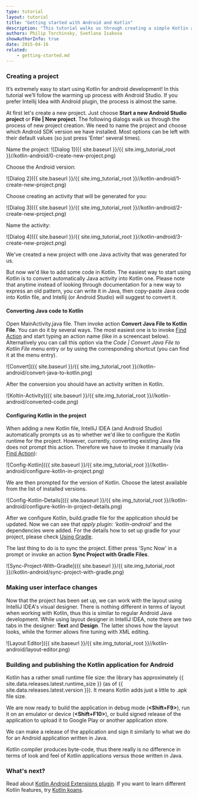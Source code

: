 ```yaml
---
type: tutorial
layout: tutorial
title: "Getting started with Android and Kotlin"
description: "This tutorial walks us through creating a simple Kotlin application for Android using Android Studio."
authors: Philip Torchinsky, Svetlana Isakova
showAuthorInfo: true
date: 2015-04-16
related:
    - getting-started.md
---
```

### Creating a project
It’s extremely easy to start using Kotlin for android development! In this tutorial we’ll follow the warming up process with Android Studio. 
If you prefer Intellij Idea with Android plugin, the process is almost the same.

At first let's create a new project. Just choose **Start a new Android Studio project** or **File | New project**. 
The following dialogs walk us through the process of new project creation. 
We need to name the project and choose which Android SDK version we have installed. Most options can be left with their default values 
(so just press 'Enter' several times). 

Name the project:
![Dialog 1]({{ site.baseurl }}/{{ site.img_tutorial_root }}//kotlin-android/0-create-new-project.png)

Choose the Android version:

![Dialog 2]({{ site.baseurl }}/{{ site.img_tutorial_root }}//kotlin-android/1-create-new-project.png)

Choose creating an activity that will be generated for you:

![Dialog 3]({{ site.baseurl }}/{{ site.img_tutorial_root }}//kotlin-android/2-create-new-project.png)

Name the activity:

![Dialog 4]({{ site.baseurl }}/{{ site.img_tutorial_root }}//kotlin-android/3-create-new-project.png)

We've created a new project with one Java activity that was generated for us.

But now we'd like to add some code in Kotlin. The easiest way to start using Kotlin is to convert automatically Java activity into Kotlin one.
Please note that anytime instead of looking through documentation for a new way to express an old pattern, 
you can write it in Java, then copy-paste Java code into Kotlin file, and Intellij (or Android Studio) will suggest to convert it. 


#### Converting Java code to Kotlin

Open MainActivity.java file. Then invoke action **Convert Java File to Kotlin File**. You can do it by several ways.
The most easiest one is to invoke [Find Action](https://www.jetbrains.com/idea/help/navigating-to-action.html) and start typing an action name (like in a screencast below). 
Alternatively you can call this option via the _Code \| Convert Java File to Kotlin File_  menu entry or by using the corresponding shortcut (you can find it at the menu entry).
 
![Convert]({{ site.baseurl }}/{{ site.img_tutorial_root }}//kotlin-android/convert-java-to-kotlin.png)

After the conversion you should have an activity written in Kotlin.

![Koltin-Activity]({{ site.baseurl }}/{{ site.img_tutorial_root }}//kotlin-android/converted-code.png)

#### Configuring Kotlin in the project

When adding a new Kotlin file, IntelliJ IDEA (and Android Studio) automatically prompts us as to whether we'd like to configure the Kotlin runtime for the project. However, currently, converting existing Java
file does not prompt this action. Therefore we have to invoke it manually (via [Find Action](https://www.jetbrains.com/idea/help/navigating-to-action.html)):

![Config-Kotlin]({{ site.baseurl }}/{{ site.img_tutorial_root }}//kotlin-android/configure-kotlin-in-project.png)

We are then prompted for the version of Kotlin. Choose the latest available from the list of installed versions.

![Config-Kotlin-Details]({{ site.baseurl }}/{{ site.img_tutorial_root }}//kotlin-android/configure-kotlin-in-project-details.png)

After we configure Kotlin, build.gradle file for the application should be updated. 
Now we can see that _apply plugin: 'kotlin-android'_ and the dependencies were added. 
For the details how to set up gradle for your project, please check [Using Gradle](/docs/reference/using-gradle.html).


The last thing to do is to sync the project. Either press 'Sync Now' in a prompt or invoke an action **Sync Project with Gradle Files**.
 
![Sync-Project-With-Gradle]({{ site.baseurl }}/{{ site.img_tutorial_root }}//kotlin-android/sync-project-with-gradle.png)

### Making user interface changes

Now that the project has been set up, we can work with the layout using IntelliJ IDEA's visual designer.
There is nothing different in terms of layout when working with Kotlin, thus this is similar to regular Android Java development.
While using layout designer in IntelliJ IDEA, note there are two tabs in the designer: **Text** and **Design**. The latter shows how the layout looks, while the former allows fine tuning with XML editing.

![Layout Editor]({{ site.baseurl }}/{{ site.img_tutorial_root }}//kotlin-android/layout-editor.png)

### Building and publishing the Kotlin application for Android

Kotlin has a rather small runtime file size: the library has approximately {{ site.data.releases.latest.runtime_size }} (as of {{ site.data.releases.latest.version }}). It means Kotlin adds just a little to .apk file size.

We are now ready to build the application in debug mode (**\<Shift+F9\>**), run it on an emulator or device (**\<Shift+F10\>**), or build signed release of the application to upload it to Google Play or another application store.

We can make a release of the application and sign it similarly to what we do for an Android application written in Java. 

Kotlin compiler produces byte-code, thus there really is no difference in terms of look and feel of Kotlin applications versus those written in Java.

### What's next?

Read about [Kotlin Android Extensions plugin](android-plugin.html). If you want to learn different Kotlin features, try [Kotlin koans](koans.html).